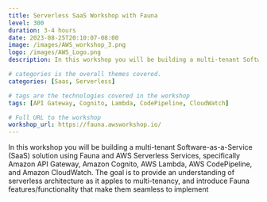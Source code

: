 ```yaml
---
title: Serverless SaaS Workshop with Fauna
level: 300
duration: 3-4 hours
date: 2023-08-25T20:10:07-08:00
image: /images/AWS_workshop_3.png
logo: /images/AWS_Logo.png
description: In this workshop you will be building a multi-tenant Software-as-a-Service (SaaS) solution using Fauna and AWS Serverless Services.

# categories is the overall themes covered. 
categories: [Saas, Serverless]

# tags are the technologies covered in the workshop
tags: [API Gateway, Cognito, Lambda, CodePipeline, CloudWatch]

# Full URL to the workshop
workshop_url: https://fauna.awsworkshop.io/
---
```

In this workshop you will be building a multi-tenant Software-as-a-Service (SaaS) solution using Fauna and AWS Serverless Services, specifically Amazon API Gateway, Amazon Cognito, AWS Lambda, AWS CodePipeline, and Amazon CloudWatch. The goal is to provide an understanding of serverless architecture as it apples to multi-tenancy, and introduce Fauna features/functionality that make them seamless to implement